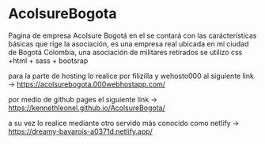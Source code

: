 # AcolsureBogota
Pagina de empresa Acolsure Bogotá en el se contará con las carácterísticas básicas que rige la asociación, es una empresa real ubicada en mi ciudad de Bogotá Colombia, una asociación de militares retirados se utilizo css +html + sass + bootsrap

para la parte de hosting lo realice por filizilla y wehosto000 al siguiente link -> https://acolsurebogota.000webhostapp.com/

por medio de github pages el siguiente link -> https://kennethleonel.github.io/AcolsureBogota/

a su vez lo realice mediante otro servido más conocido como netlify -> https://dreamy-bavarois-a0371d.netlify.app/
